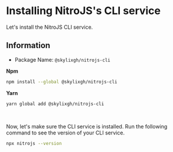 # Installing NitroJS's CLI service
Let's install the NitroJS CLI service.

## Information
-   Package Name: `@skylixgh/nitrojs-cli`

**Npm**
```bash
npm install --global @skylixgh/nitrojs-cli
```

**Yarn**
```bash
yarn global add @skylixgh/nitrojs-cli
```

<br />

Now, let's make sure the CLI service is installed. Run the following command to see the version of your CLI service.

```bash
npx nitrojs --version
```

